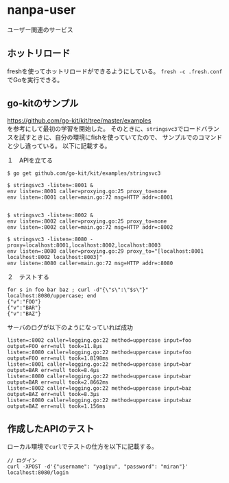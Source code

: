 # nanpa-user
ユーザー関連のサービス

## ホットリロード
freshを使ってホットリロードができるようにしている。
`fresh -c .fresh.conf`でGoを実行できる。

## go-kitのサンプル
https://github.com/go-kit/kit/tree/master/examples  
を参考にして最初の学習を開始した。
そのときに、`stringsvc3`でロードバランスを試すときに、自分の環境にfishを使っていてたので、
サンプルでのコマンドと少し違っている。
以下に記載する。

１　APIを立てる
```
$ go get github.com/go-kit/kit/examples/stringsvc3

$ stringsvc3 -listen=:8001 &
env listen=:8001 caller=proxying.go:25 proxy_to=none
env listen=:8001 caller=main.go:72 msg=HTTP addr=:8001


$ stringsvc3 -listen=:8002 &
env listen=:8002 caller=proxying.go:25 proxy_to=none
env listen=:8002 caller=main.go:72 msg=HTTP addr=:8002

$ stringsvc3 -listen=:8080 -proxy=localhost:8001,localhost:8002,localhost:8003
env listen=:8080 caller=proxying.go:29 proxy_to="[localhost:8001 localhost:8002 localhost:8003]"
env listen=:8080 caller=main.go:72 msg=HTTP addr=:8080
```

２　テストする
```
for s in foo bar baz ; curl -d"{\"s\":\"$s\"}" localhost:8080/uppercase; end
{"v":"FOO"}
{"v":"BAR"}
{"v":"BAZ"}
```

サーバのログが以下のようになっていれば成功
```
listen=:8002 caller=logging.go:22 method=uppercase input=foo output=FOO err=null took=11.8µs
listen=:8080 caller=logging.go:22 method=uppercase input=foo output=FOO err=null took=1.8198ms
listen=:8001 caller=logging.go:22 method=uppercase input=bar output=BAR err=null took=8.4µs
listen=:8080 caller=logging.go:22 method=uppercase input=bar output=BAR err=null took=2.8662ms
listen=:8002 caller=logging.go:22 method=uppercase input=baz output=BAZ err=null took=8.3µs
listen=:8080 caller=logging.go:22 method=uppercase input=baz output=BAZ err=null took=1.156ms
```

## 作成したAPIのテスト
ローカル環境で`curl`でテストの仕方を以下に記載する。
```
// ログイン
curl -XPOST -d'{"username": "yagiyu", "password": "miran"}' localhost:8080/login
```
